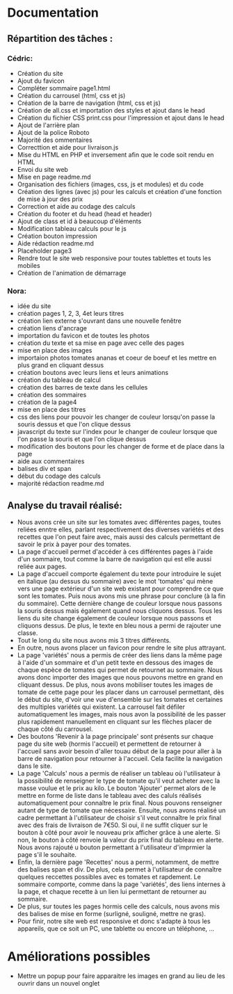 # Documentation

## Répartition des tâches :
### Cédric:
- Création du site
- Ajout du favicon
- Compléter sommaire page1.html
- Création du carrousel (html, css et js)
- Création de la barre de navigation (html, css et js)
- Création de all.css et importation des styles et ajout dans le head
- Création du fichier CSS print.css pour l'impression et ajout dans le head
- Ajout de l'arrière plan
- Ajout de la police Roboto
- Majorité des ommentaires
- Correcttion et aide pour livraison.js
- Mise du HTML en PHP et inversement afin que le code soit rendu en HTML
- Envoi du site web
- Mise en page readme.md
- Organisation des fichiers (images, css, js et modules) et du code
- Création des lignes (avec js) pour les calculs et création d'une fonction de mise à jour des prix
- Correction et aide au codage des calculs
- Création du footer et du head (head et header)
- Ajout de class et id à beaucoup d'éléments
- Modification tableau calculs pour le js
- Création bouton impression
- Aide rédaction readme.md
- Placeholder page3
- Rendre tout le site web responsive pour toutes tablettes et touts les mobiles
- Création de l'animation de démarrage




### Nora:
- idée du site
- création pages 1, 2, 3, 4et leurs titres
- création lien externe s'ouvrant dans une nouvelle fenêtre 
- création liens d'ancrage
- importation du favicon et de toutes les photos
- création du texte et sa mise en page avec celle des pages 
- mise en place des images
- importaion photos tomates ananas et coeur de boeuf et les mettre en plus grand en cliquant dessus
- création boutons avec leurs liens et leurs animations
- création du tableau de calcul
- création des barres de texte dans les cellules
- création des sommaires
- création de la page4
- mise en place des titres 
- css des liens pour pouvoir les changer de couleur lorsqu'on passe la souris dessus et que l'on clique dessus
- javascript du texte sur l'index pour le changer de couleur lorsque que l'on passe la souris et que l'on clique dessus
- modification des boutons pour les changer de forme et de place dans la page
- aide aux commentaires
- balises div et span
- début du codage des calculs
- majorité rédaction readme.md

## Analyse du travail réalisé:
- Nous avons crée un site sur les tomates avec différentes pages, toutes reliées enntre elles, parlant respectivement des diverses variétés et des recettes que l'on peut faire avec, mais aussi des calculs permettant de savoir le prix à payer pour des tomates.
- La page d'accueil permet d'accéder à ces différentes pages à l'aide d'un sommaire, tout comme la barre de navigation qui est elle aussi reliée aux pages.
- La page d'accueil comporte également du texte pour introduire le sujet en italique (au dessus du sommaire) avec le mot 'tomates' qui mène vers une page extérieur d'un site web existant pour comprendre ce que sont les tomates. Puis nous avons mis une phrase pour conclure (à la fin du sommaire). Cette dernière change de couleur lorsque nous passons la souris dessus mais également quand nous cliquons dessus. Tous les liens du site change également de couleur lorsque nous passons et cliquons dessus. De plus, le texte en bleu nous a permi de rajouter une classe.
- Tout le long du site nous avons mis 3 titres différents.
- En outre, nous avons placer un favicon pour rendre le site plus attrayant.
- La page 'variétés' nous a permis de créer des liens dans la même page à l'aide d'un sommaire et d'un petit texte en dessous des images de chaque espèce de tomates qui permet de retournet au sommaire. Nous avons donc importer des images que nous pouvons mettre en grand en cliquant dessus. De plus, nous avons mobiliser toutes les images de tomate de cette page pour les placer dans un carrousel permettant, dès le début du site, d'voir une vue d'ensemble sur les tomates et certaines des multiples variétés qui existent. La carrousel fait défiler automatiquement les images, mais nous avon la possibilité de les passer plus rapidement manuellement en cliquant sur les flèches placer de chaque côté du carrousel.
- Des boutons 'Revenir à la page principale' sont présents sur chaque page du site web (hormis l'accueil) et permettent de retourner à l'accueil sans avoir besoin d'aller touau début de la page pour aller à la barre de navigation pour retourner à l'accueil. Cela facilite la navigation dans le site. 
- La page 'Calculs' nous a permis de réaliser un tableau où l'utilisateur à la possibilité de renseigner le type de tomate qu'il veut acheter avec la masse voulue et le prix au kilo. Le bouton 'Ajouter' permet alors de le mettre en forme de liste dans le tableau avec des caluls réalisés automatiquement pour connaître le prix final. Nous pouvons renseigner autant de type de tomate que nécessaire. Ensuite, nous avons réalisé un cadre permettant à l'utilisateur de choisir s'il veut connaître le prix final avec des frais de livraison de 7€50. Si oui, il ne suffit cliquer sur le bouton à côté pour avoir le nouveau prix afficher grâce à une alerte. Si non, le bouton à côté renvoie la valeur du prix final du tableau en alerte. Nous avons rajouté u bouton permettant à l'utilisateur d'imprmier la page s'il le souhaite. 
- Enfin, la dernière page 'Recettes' nous a permi, notamment, de mettre des balises span et div. De plus, cela permet à l'utilisateur de connaître quelques reccettes possibles avec es tomates et rapdement. Le sommaire comporte, comme dans la page 'variétés', des liens internes à la page, et chaque recette à un lien lui permettant de retourner au sommaire.
- De plus, sur toutes les pages hormis celle des calculs, nous avons mis des balises de mise en forme (surligné, souligné, mettre ne gras).
- Pour finir, notre site web est responsive et donc s'adapte à tous les appareils, que ce soit un PC, une tablette ou encore un téléphone, ...

# Améliorations possibles
- Mettre un popup pour faire apparaitre les images en grand au lieu de les ouvrir dans un nouvel onglet